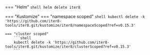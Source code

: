 === "Helm"
    ```shell
    helm delete iter8
    ```
    
=== "Kustomize"
    === "namespace scoped"
    <!-- TODO: should these be bumped to v0.16? -->
        ```shell
        kubectl delete -k 'https://github.com/iter8-tools/iter8.git/kustomize/iter8/namespaceScoped?ref=v0.15.3'
        ```

    === "cluster scoped"
        ```shell
        kubectl delete -k 'https://github.com/iter8-tools/iter8.git/kustomize/iter8/clusterScoped?ref=v0.15.3'
        ```

